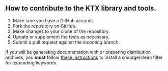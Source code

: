 ## How to contribute to the KTX library and tools.

1. Make sure you have a GitHub account.
2. Fork the repository on GitHub.
3. Make changes to your clone of the repository.
4. Update or supplement the tests as necessary.
5. Submit a pull request against the _incoming_ branch.

If you will be generating documentation with or preparing
distribution archives, you **must** follow
[these instructions](README.md#kwexpansion) to install a
smudge/clean filter for expanding keywords.
